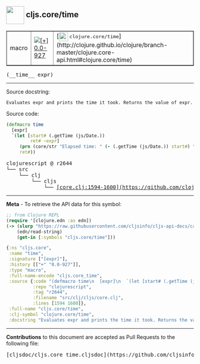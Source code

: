 ## <img width="48px" valign="middle" src="http://i.imgur.com/Hi20huC.png"> cljs.core/time

 <table border="1">
<tr>

<td>macro</td>
<td><a href="https://github.com/cljsinfo/cljs-api-docs/tree/0.0-927"><img valign="middle" alt="[+] 0.0-927" src="https://img.shields.io/badge/+-0.0--927-lightgrey.svg"></a> </td>
<td>
[<img height="24px" valign="middle" src="http://i.imgur.com/1GjPKvB.png"> <samp>clojure.core/time</samp>](http://clojure.github.io/clojure/branch-master/clojure.core-api.html#clojure.core/time)
</td>
</tr>
</table>

 <samp>
(__time__ expr)<br>
</samp>

---




Source docstring:

```
Evaluates expr and prints the time it took. Returns the value of expr.
```

Source code:

```clj
(defmacro time
  [expr]
  `(let [start# (.getTime (js/Date.))
         ret# ~expr]
     (prn (core/str "Elapsed time: " (- (.getTime (js/Date.)) start#) " msecs"))
     ret#))
```

 <pre>
clojurescript @ r2644
└── src
    └── clj
        └── cljs
            └── <ins>[core.clj:1594-1600](https://github.com/clojure/clojurescript/blob/r2644/src/clj/cljs/core.clj#L1594-L1600)</ins>
</pre>


---

__Meta__ - To retrieve the API data for this symbol:

```clj
;; from Clojure REPL
(require '[clojure.edn :as edn])
(-> (slurp "https://raw.githubusercontent.com/cljsinfo/cljs-api-docs/catalog/cljs-api.edn")
    (edn/read-string)
    (get-in [:symbols "cljs.core/time"]))
```

```clj
{:ns "cljs.core",
 :name "time",
 :signature ["[expr]"],
 :history [["+" "0.0-927"]],
 :type "macro",
 :full-name-encode "cljs.core_time",
 :source {:code "(defmacro time\n  [expr]\n  `(let [start# (.getTime (js/Date.))\n         ret# ~expr]\n     (prn (core/str \"Elapsed time: \" (- (.getTime (js/Date.)) start#) \" msecs\"))\n     ret#))",
          :repo "clojurescript",
          :tag "r2644",
          :filename "src/clj/cljs/core.clj",
          :lines [1594 1600]},
 :full-name "cljs.core/time",
 :clj-symbol "clojure.core/time",
 :docstring "Evaluates expr and prints the time it took. Returns the value of expr."}

```

---

__Contributions__ to this document are accepted as Pull Requests to the following file:

 <pre>
[cljsdoc/cljs.core_time.cljsdoc](https://github.com/cljsinfo/cljs-api-docs/blob/master/cljsdoc/cljs.core_time.cljsdoc)
</pre>

